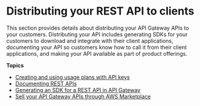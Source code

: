 # Distributing your REST API to clients<a name="rest-api-distribute"></a>

This section provides details about distributing your API Gateway APIs to your customers\. Distributing your API includes generating SDKs for your customers to download and integrate with their client applications, documenting your API so customers know how to call it from their client applications, and making your API available as part of product offerings\.



**Topics**
+ [Creating and using usage plans with API keys](api-gateway-api-usage-plans.md)
+ [Documenting REST APIs](api-gateway-documenting-api.md)
+ [Generating an SDK for a REST API in API Gateway](how-to-generate-sdk.md)
+ [Sell your API Gateway APIs through AWS Marketplace](sell-api-as-saas-on-aws-marketplace.md)
